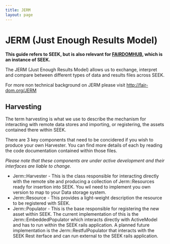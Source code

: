```yaml
---
title: JERM
layout: page
---
```


# JERM (Just Enough Results Model)

**This guide refers to SEEK, but is also relevant for [FAIRDOMHUB](https://www.fairdomhub.org/), which is an instance of SEEK.**

The JERM (Just Enough Results Model) allows us to exchange, interpret and
compare between different types of data and results files across SEEK.

For more non technical background on JERM please visit
http://fair-dom.org/JERM

## Harvesting

The term harvesting is what we use to describe the mechanism for interacting
with remote data stores and importing, or registering, the assets contained
there within SEEK.

There are 3 key components that need to be concidered if you wish to produce
your own Harvester. You can find more details of each by reading the code
documentation contained within those files.

*Please note that these components are under active development and their
interfaces are liable to change.*

*   Jerm::Harvester - This is the class responsible for interacting directly
    with the remote site and producing a collection of Jerm::Resources ready
    for insertion into SEEK. You wil need to implement you own version to map
    to your Data storage system.
*   Jerm::Resource - This provides a light-weight description the resource to
    be registered with SEEK.
*   Jerm::Populator - This is the base responsible for registering the new
    asset within SEEK. The current implementation of this is the
    Jerm::EmbeddedPopulator which interacts directly with ActiveModel and has
    to run within the SEEK rails application. A planned future implementation
    is the Jerm::RestfulPopulator that interacts with the SEEK Rest iterface
    and can run external to the SEEK rails application.



